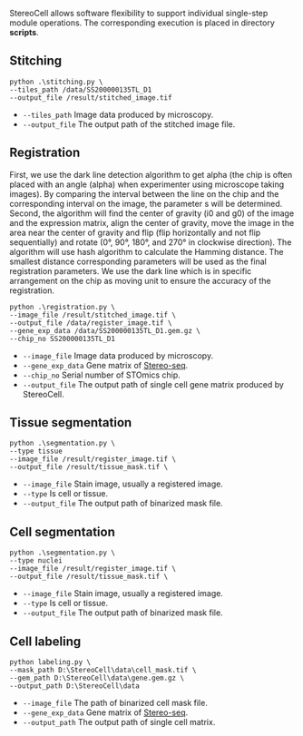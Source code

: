 StereoCell allows software flexibility to support individual single-step module operations. 
The corresponding execution is placed in directory __scripts__.

## Stitching
```text
python .\stitching.py \
--tiles_path /data/SS200000135TL_D1
--output_file /result/stitched_image.tif
```
*  ```--tiles_path```  Image data produced by microscopy. 
* ```--output_file``` The output path of the stitched image file. 

## Registration
First, we use the dark line detection algorithm to get alpha (the chip is often placed with an angle (alpha) when experimenter 
using microscope taking images). By comparing the interval between the line on the chip and the corresponding interval on the 
image, the parameter s will be determined. Second, the algorithm will find the center of gravity (i0 and g0) of the image 
and the expression matrix, align the center of gravity, move the image in the area near the center of gravity and flip 
(flip horizontally and not flip sequentially) and rotate (0°, 90°, 180°, and 270° in clockwise direction). The algorithm 
will use hash algorithm to calculate the Hamming distance. The smallest distance corresponding parameters will be used as 
the final registration parameters. We use the dark line which is in specific arrangement on the chip as moving unit to ensure 
the accuracy of the registration. 


```text
python .\registration.py \
--image_file /result/stitched_image.tif \
--output_file /data/register_image.tif \
--gene_exp_data /data/SS200000135TL_D1.gem.gz \
--chip_no SS200000135TL_D1
```
*  ```--image_file```  Image data produced by microscopy. 
* ```--gene_exp_data``` Gene matrix of [Stereo-seq](https://bgi-australia.com.au/stomics). 
* ```--chip_no``` Serial number of STOmics chip. 
* ```--output_file``` The output path of single cell gene matrix produced by StereoCell. 

## Tissue segmentation
```text
python .\segmentation.py \
--type tissue
--image_file /result/register_image.tif \
--output_file /result/tissue_mask.tif \
```
*  ```--image_file```  Stain image, usually a registered image. 
* ```--type``` Is cell or tissue. 
* ```--output_file``` The output path of binarized mask file. 

## Cell segmentation
```text
python .\segmentation.py \
--type nuclei
--image_file /result/register_image.tif \
--output_file /result/tissue_mask.tif \
```
* ```--image_file```  Stain image, usually a registered image. 
* ```--type``` Is cell or tissue. 
* ```--output_file``` The output path of binarized mask file. 

## Cell labeling
```text
python labeling.py \
--mask_path D:\StereoCell\data\cell_mask.tif \
--gem_path D:\StereoCell\data\gene.gem.gz \
--output_path D:\StereoCell\data
```
* ```--image_file``` The path of binarized cell mask file. 
* ```--gene_exp_data``` Gene matrix of [Stereo-seq](https://bgi-australia.com.au/stomics). 
* ```--output_path``` The output path of single cell matrix. 

